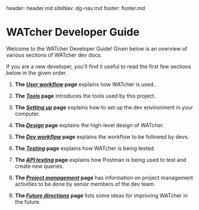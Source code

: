 <frontmatter>
  header: header.md
  siteNav: dg-nav.md
  footer: footer.md
</frontmatter>

# WATcher Developer Guide

Welcome to the WATcher Developer Guide! Given below is an overview of various sections of WATcher dev docs.

<box type="tip" seamless>

If you are a new developer, you'll find it useful to read the first few sections below in the given order.
</box>

1. **The [_User workflow_](user-workflow.md) page** explains how WATcher is used.</tooltip>.

1. **The [_Tools_](tools.md) page** introduces the tools used by this project.

1. **The [_Setting up_](setting-up.md) page** explains how to set up the dev environment in your computer.

1. **The [_Design_](design.md) page** explains the high-level design of WATcher.

1. **The [_Dev workflow_](dev-workflow.md) page** explains the workflow to be followed by devs.

1. **The [_Testing_](testing.md) page** explains how WATcher is being tested.

1. **The [_API testing_](api-testing.md) page** explains how Postman is being used to test and create new queries.

2. **The [_Project management_](project-management.md) page** has information on project management activities to be done by senior members of the dev team.

3. **The [_Future directions_](future-directions.md) page** lists some ideas for improving WATcher in the future.
